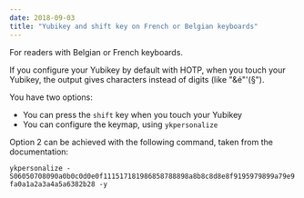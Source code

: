 ```yaml
---
date: 2018-09-03
title: "Yubikey and shift key on French or Belgian keyboards"
---
```


For readers with Belgian or French keyboards.

If you configure your Yubikey by default with HOTP, when you touch your Yubikey, the output gives characters instead of digits (like "&é"'(§").

You have two options:

- You can press the `shift` key when you touch your Yubikey 
- You can configure the keymap, using `ykpersonalize`

Option 2 can be achieved with the following command, taken from the documentation:

`ykpersonalize -S06050708090a0b0c0d0e0f111517181986858788898a8b8c8d8e8f9195979899a79e9fa0a1a2a3a4a5a6382b28 -y`